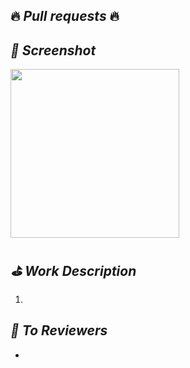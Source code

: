 ## 🔥 *Pull requests* 🔥

## *📸 Screenshot*
<img src="" width="270" />

## *⛳️ Work Description*
1. 

## *📢 To Reviewers*
- 
